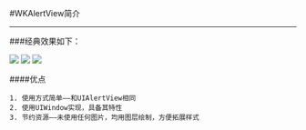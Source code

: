 #WKAlertView简介
***

###经典效果如下：

<img src="/images/wkAlertView_ReadMe/success.gif">
<img src="/images/wkAlertView_ReadMe/fail.gif">
<img src="/images/wkAlertView_ReadMe/warning.gif">




####优点

    1. 使用方式简单——和UIAlertView相同
    2. 使用UIWindow实现，具备其特性
    3. 节约资源——未使用任何图片，均用图层绘制，方便拓展样式






